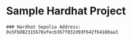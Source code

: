 # Sample Hardhat Project

```
### Hardhat Sepolia Address: 0x5FbDB2315678afecb367f032d93F642f64180aa3

```